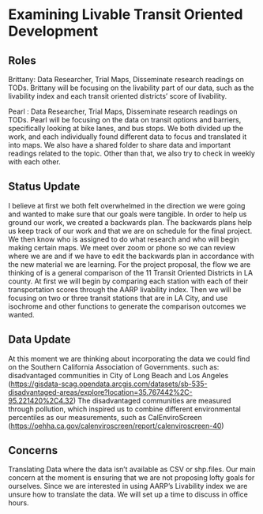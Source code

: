 # Examining Livable Transit Oriented Development

## Roles
Brittany: Data Researcher, Trial Maps,  Disseminate research readings on TODs. Brittany will be focusing on the livability part of our data, such as the livability index and each transit oriented districts’ score of livability. 

Pearl : Data Researcher, Trial Maps, Disseminate research readings on TODs. Pearl will be focusing on the data on transit options and barriers, specifically looking at bike lanes, and bus stops.
We both divided up the work, and each individually found different data to focus and translated it into maps. We also have a shared folder to share data and important readings related to the topic. Other than that, we also try to check in weekly with each other. 

## Status Update 
I believe at first we both felt overwhelmed in the direction we were going and wanted to make sure that our goals were tangible. In order to help us ground our work, we created a backwards plan. The backwards plans help us keep track of our work and that we are on schedule for the final project. We then know who is assigned to do what research and who will begin making certain maps. We meet over zoom or phone so we can review where we are and if we have to edit the backwards plan in accordance with the new material we are learning. 
For the project proposal, the flow we are thinking of is a general comparison of the 11 Transit Oriented Districts in LA county. At first we will begin by comparing each station with each of their transportation scores through the AARP livability index. Then we will be focusing on two or three transit stations that are in LA City, and use isochrome and other functions to generate the comparison outcomes we wanted. 

## Data Update
At this moment we are thinking about incorporating the data we could find on the Southern California Association of Governments. such as: disadvantaged communities in City of Long Beach and Los Angeles (https://gisdata-scag.opendata.arcgis.com/datasets/sb-535-disadvantaged-areas/explore?location=35.767442%2C-95.221420%2C4.32) The disadvantaged communities are measured through pollution, which inspired us to combine different environmental percentiles as our measurements, such as CalEnviroScreen (https://oehha.ca.gov/calenviroscreen/report/calenviroscreen-40) 

## Concerns 
Translating Data where the data isn’t available as CSV or shp.files. Our main concern at the moment is ensuring that we are not proposing lofty goals for ourselves. Since we are interested in using AARP’s Livability index we are unsure how to translate the data. We will set up a time to discuss in office hours.
